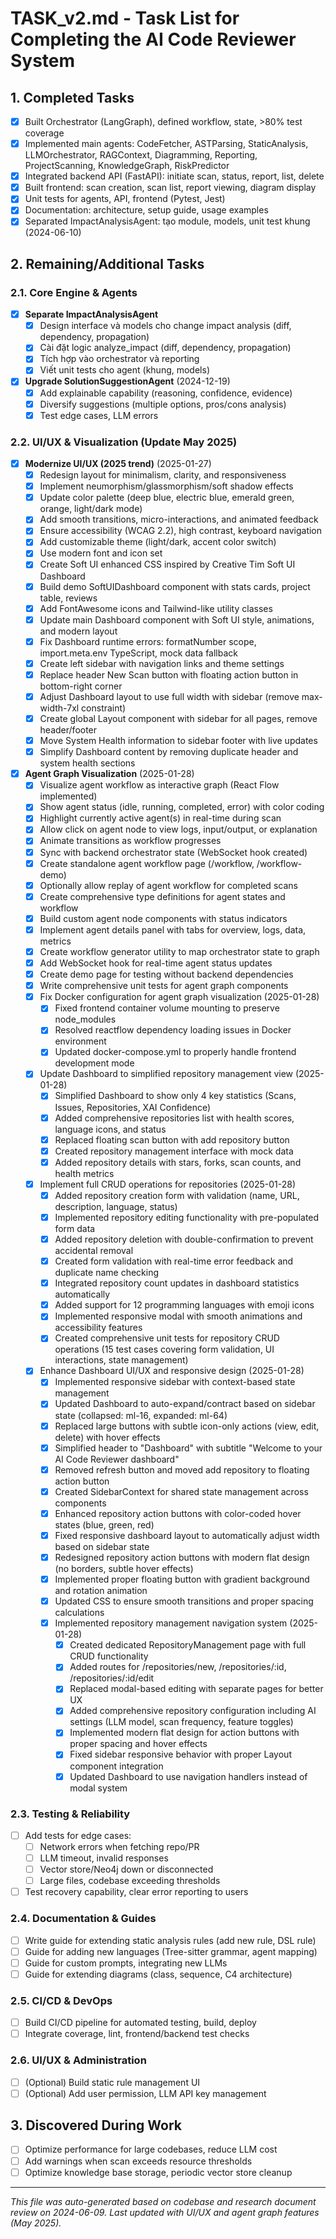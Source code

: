 # TASK_v2.md - Task List for Completing the AI Code Reviewer System

## 1. Completed Tasks
- [x] Built Orchestrator (LangGraph), defined workflow, state, >80% test coverage
- [x] Implemented main agents: CodeFetcher, ASTParsing, StaticAnalysis, LLMOrchestrator, RAGContext, Diagramming, Reporting, ProjectScanning, KnowledgeGraph, RiskPredictor
- [x] Integrated backend API (FastAPI): initiate scan, status, report, list, delete
- [x] Built frontend: scan creation, scan list, report viewing, diagram display
- [x] Unit tests for agents, API, frontend (Pytest, Jest)
- [x] Documentation: architecture, setup guide, usage examples
- [x] Separated ImpactAnalysisAgent: tạo module, models, unit test khung (2024-06-10)

## 2. Remaining/Additional Tasks
### 2.1. Core Engine & Agents
- [x] **Separate ImpactAnalysisAgent**
  - [x] Design interface và models cho change impact analysis (diff, dependency, propagation)
  - [x] Cài đặt logic analyze_impact (diff, dependency, propagation)
  - [x] Tích hợp vào orchestrator và reporting
  - [x] Viết unit tests cho agent (khung, models)
- [x] **Upgrade SolutionSuggestionAgent** (2024-12-19)
  - [x] Add explainable capability (reasoning, confidence, evidence)
  - [x] Diversify suggestions (multiple options, pros/cons analysis)
  - [x] Test edge cases, LLM errors

### 2.2. UI/UX & Visualization (Update May 2025)
- [x] **Modernize UI/UX (2025 trend)** (2025-01-27)
  - [x] Redesign layout for minimalism, clarity, and responsiveness
  - [x] Implement neumorphism/glassmorphism/soft shadow effects
  - [x] Update color palette (deep blue, electric blue, emerald green, orange, light/dark mode)
  - [x] Add smooth transitions, micro-interactions, and animated feedback
  - [x] Ensure accessibility (WCAG 2.2), high contrast, keyboard navigation
  - [x] Add customizable theme (light/dark, accent color switch)
  - [x] Use modern font and icon set
  - [x] Create Soft UI enhanced CSS inspired by Creative Tim Soft UI Dashboard
  - [x] Build demo SoftUIDashboard component with stats cards, project table, reviews
  - [x] Add FontAwesome icons and Tailwind-like utility classes
  - [x] Update main Dashboard component with Soft UI style, animations, and modern layout
  - [x] Fix Dashboard runtime errors: formatNumber scope, import.meta.env TypeScript, mock data fallback
  - [x] Create left sidebar with navigation links and theme settings
  - [x] Replace header New Scan button with floating action button in bottom-right corner
  - [x] Adjust Dashboard layout to use full width with sidebar (remove max-width-7xl constraint)
  - [x] Create global Layout component with sidebar for all pages, remove header/footer
  - [x] Move System Health information to sidebar footer with live updates
  - [x] Simplify Dashboard content by removing duplicate header and system health sections
- [x] **Agent Graph Visualization** (2025-01-28)
  - [x] Visualize agent workflow as interactive graph (React Flow implemented)
  - [x] Show agent status (idle, running, completed, error) with color coding
  - [x] Highlight currently active agent(s) in real-time during scan
  - [x] Allow click on agent node to view logs, input/output, or explanation
  - [x] Animate transitions as workflow progresses
  - [x] Sync with backend orchestrator state (WebSocket hook created)
  - [x] Create standalone agent workflow page (/workflow, /workflow-demo)
  - [x] Optionally allow replay of agent workflow for completed scans
  - [x] Create comprehensive type definitions for agent states and workflow
  - [x] Build custom agent node components with status indicators
  - [x] Implement agent details panel with tabs for overview, logs, data, metrics
  - [x] Create workflow generator utility to map orchestrator state to graph
  - [x] Add WebSocket hook for real-time agent status updates
  - [x] Create demo page for testing without backend dependencies
  - [x] Write comprehensive unit tests for agent graph components
  - [x] Fix Docker configuration for agent graph visualization (2025-01-28)
    - [x] Fixed frontend container volume mounting to preserve node_modules
    - [x] Resolved reactflow dependency loading issues in Docker environment
    - [x] Updated docker-compose.yml to properly handle frontend development mode
  - [x] Update Dashboard to simplified repository management view (2025-01-28)
    - [x] Simplified Dashboard to show only 4 key statistics (Scans, Issues, Repositories, XAI Confidence)
    - [x] Added comprehensive repositories list with health scores, language icons, and status
    - [x] Replaced floating scan button with add repository button
    - [x] Created repository management interface with mock data
    - [x] Added repository details with stars, forks, scan counts, and health metrics
  - [x] Implement full CRUD operations for repositories (2025-01-28)
    - [x] Added repository creation form with validation (name, URL, description, language, status)
    - [x] Implemented repository editing functionality with pre-populated form data
    - [x] Added repository deletion with double-confirmation to prevent accidental removal
    - [x] Created form validation with real-time error feedback and duplicate name checking
    - [x] Integrated repository count updates in dashboard statistics automatically
    - [x] Added support for 12 programming languages with emoji icons
    - [x] Implemented responsive modal with smooth animations and accessibility features
    - [x] Created comprehensive unit tests for repository CRUD operations (15 test cases covering form validation, UI interactions, state management)
  - [x] Enhance Dashboard UI/UX and responsive design (2025-01-28)
    - [x] Implemented responsive sidebar with context-based state management
    - [x] Updated Dashboard to auto-expand/contract based on sidebar state (collapsed: ml-16, expanded: ml-64)
    - [x] Replaced large buttons with subtle icon-only actions (view, edit, delete) with hover effects
    - [x] Simplified header to "Dashboard" with subtitle "Welcome to your AI Code Reviewer dashboard"
    - [x] Removed refresh button and moved add repository to floating action button
    - [x] Created SidebarContext for shared state management across components
    - [x] Enhanced repository action buttons with color-coded hover states (blue, green, red)
    - [x] Fixed responsive dashboard layout to automatically adjust width based on sidebar state
    - [x] Redesigned repository action buttons with modern flat design (no borders, subtle hover effects)  
    - [x] Implemented proper floating button with gradient background and rotation animation
    - [x] Updated CSS to ensure smooth transitions and proper spacing calculations
    - [x] Implemented repository management navigation system (2025-01-28)
      - [x] Created dedicated RepositoryManagement page with full CRUD functionality
      - [x] Added routes for /repositories/new, /repositories/:id, /repositories/:id/edit
      - [x] Replaced modal-based editing with separate pages for better UX
      - [x] Added comprehensive repository configuration including AI settings (LLM model, scan frequency, feature toggles)
      - [x] Implemented modern flat design for action buttons with proper spacing and hover effects
      - [x] Fixed sidebar responsive behavior with proper Layout component integration
      - [x] Updated Dashboard to use navigation handlers instead of modal system

### 2.3. Testing & Reliability
- [ ] Add tests for edge cases:
  - [ ] Network errors when fetching repo/PR
  - [ ] LLM timeout, invalid responses
  - [ ] Vector store/Neo4j down or disconnected
  - [ ] Large files, codebase exceeding thresholds
- [ ] Test recovery capability, clear error reporting to users

### 2.4. Documentation & Guides
- [ ] Write guide for extending static analysis rules (add new rule, DSL rule)
- [ ] Guide for adding new languages (Tree-sitter grammar, agent mapping)
- [ ] Guide for custom prompts, integrating new LLMs
- [ ] Guide for extending diagrams (class, sequence, C4 architecture)

### 2.5. CI/CD & DevOps
- [ ] Build CI/CD pipeline for automated testing, build, deploy
- [ ] Integrate coverage, lint, frontend/backend test checks

### 2.6. UI/UX & Administration
- [ ] (Optional) Build static rule management UI
- [ ] (Optional) Add user permission, LLM API key management

## 3. Discovered During Work
- [ ] Optimize performance for large codebases, reduce LLM cost
- [ ] Add warnings when scan exceeds resource thresholds
- [ ] Optimize knowledge base storage, periodic vector store cleanup

---
*This file was auto-generated based on codebase and research document review on 2024-06-09. Last updated with UI/UX and agent graph features (May 2025).* 